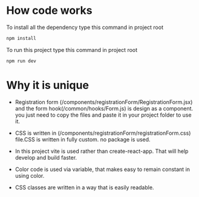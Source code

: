 # How code works


To install all the dependency type this command in project root
```bash
npm install
```

To run this project type this command in project root
```bash
npm run dev
```

# Why it is unique

* Registration form (/components/registrationForm/RegistrationForm.jsx) and the form hook(/common/hooks/Form.js) is design as a component. you just need to copy the files and paste it in your project folder to use it.

* CSS is written in (/components/registrationForm/registrationForm.css) file.CSS is written in fully custom. no package is used.

* In this project vite is used rather than create-react-app. That will help develop and build faster.

* Color code is used via variable, that makes easy to remain constant in using color.

* CSS classes are written in a way that is easily readable.

